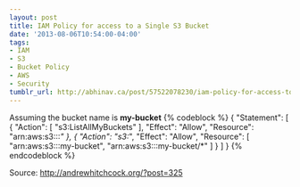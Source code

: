 ```yaml
---
layout: post
title: IAM Policy for access to a Single S3 Bucket
date: '2013-08-06T10:54:00-04:00'
tags:
- IAM
- S3
- Bucket Policy
- AWS
- Security
tumblr_url: http://abhinav.ca/post/57522078230/iam-policy-for-access-to-a-single-s3-bucket
---
```

Assuming the bucket name is **my-bucket**
{% codeblock %}
{
  "Statement": [
    {
      "Action": [
        "s3:ListAllMyBuckets"
      ],
      "Effect": "Allow",
      "Resource": "arn:aws:s3:::*"
    },
    {
      "Action": "s3:*",
      "Effect": "Allow",
      "Resource": [
        "arn:aws:s3:::my-bucket", 
        "arn:aws:s3:::my-bucket/*"
      ]
    }
  ]
}
{% endcodeblock %}

Source: http://andrewhitchcock.org/?post=325
